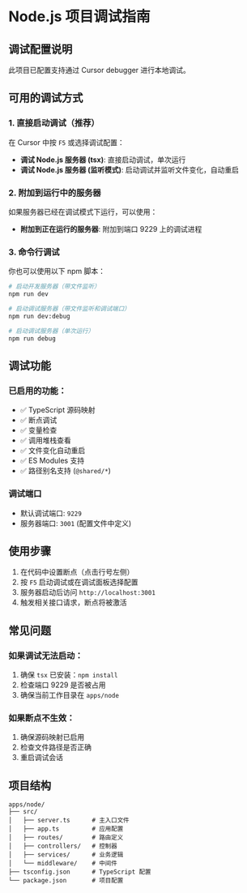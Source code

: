 # Node.js 项目调试指南

## 调试配置说明

此项目已配置支持通过 Cursor debugger 进行本地调试。

## 可用的调试方式

### 1. 直接启动调试（推荐）
在 Cursor 中按 `F5` 或选择调试配置：
- **调试 Node.js 服务器 (tsx)**: 直接启动调试，单次运行
- **调试 Node.js 服务器 (监听模式)**: 启动调试并监听文件变化，自动重启

### 2. 附加到运行中的服务器
如果服务器已经在调试模式下运行，可以使用：
- **附加到正在运行的服务器**: 附加到端口 9229 上的调试进程

### 3. 命令行调试
你也可以使用以下 npm 脚本：

```bash
# 启动开发服务器（带文件监听）
npm run dev

# 启动调试服务器（带文件监听和调试端口）
npm run dev:debug

# 启动调试服务器（单次运行）
npm run debug
```

## 调试功能

### 已启用的功能：
- ✅ TypeScript 源码映射
- ✅ 断点调试
- ✅ 变量检查
- ✅ 调用堆栈查看
- ✅ 文件变化自动重启
- ✅ ES Modules 支持
- ✅ 路径别名支持 (`@shared/*`)

### 调试端口
- 默认调试端口: `9229`
- 服务器端口: `3001` (配置文件中定义)

## 使用步骤

1. 在代码中设置断点（点击行号左侧）
2. 按 `F5` 启动调试或在调试面板选择配置
3. 服务器启动后访问 `http://localhost:3001`
4. 触发相关接口请求，断点将被激活

## 常见问题

### 如果调试无法启动：
1. 确保 `tsx` 已安装：`npm install`
2. 检查端口 9229 是否被占用
3. 确保当前工作目录在 `apps/node`

### 如果断点不生效：
1. 确保源码映射已启用
2. 检查文件路径是否正确
3. 重启调试会话

## 项目结构
```
apps/node/
├── src/
│   ├── server.ts      # 主入口文件
│   ├── app.ts         # 应用配置
│   ├── routes/        # 路由定义
│   ├── controllers/   # 控制器
│   ├── services/      # 业务逻辑
│   └── middleware/    # 中间件
├── tsconfig.json      # TypeScript 配置
└── package.json       # 项目配置
```